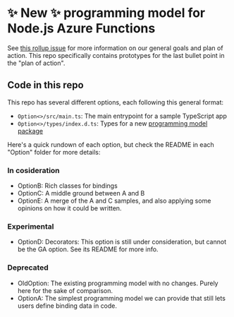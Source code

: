 # ✨ New ✨ programming model for Node.js Azure Functions

See [this rollup issue](https://github.com/Azure/azure-functions-nodejs-worker/issues/480) for more information on our general goals and plan of action. This repo specifically contains prototypes for the last bullet point in the "plan of action".

## Code in this repo

This repo has several different options, each following this general format:

- `Option<>/src/main.ts`: The main entrypoint for a sample TypeScript app
- `Option<>/types/index.d.ts`: Types for a new [programming model package](https://github.com/Azure/azure-functions-nodejs-worker/issues/568)

Here's a quick rundown of each option, but check the README in each "Option" folder for more details:

### In cosideration

- OptionB: Rich classes for bindings
- OptionC: A middle ground between A and B
- OptionE: A merge of the A and C samples, and also applying some opinions on how it could be written.

### Experimental

- OptionD: Decorators: This option is still under consideration, but cannot be the GA option. See its README for more info.

### Deprecated

- OldOption: The existing programming model with no changes. Purely here for the sake of comparison.
- OptionA: The simplest programming model we can provide that still lets users define binding data in code.
